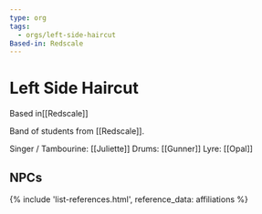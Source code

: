 ```yaml
---
type: org
tags:
  - orgs/left-side-haircut
Based-in: Redscale
---
```


# Left Side Haircut

<span class="dataview inline-field"><span class="inline-field-key">Based in</span><span class="inline-field-value">[[Redscale]]</span></span>

Band of students from [[Redscale]]. 

Singer / Tambourine: [[Juliette]]
Drums: [[Gunner]]
Lyre: [[Opal]]

## NPCs
{% include 'list-references.html', reference_data: affiliations %}